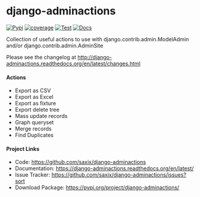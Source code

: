 django-adminactions
===================


[![Pypi](https://badge.fury.io/py/django-adminactions.svg)](https://badge.fury.io/py/django-adminactions)
[![coverage](https://codecov.io/github/saxix/django-adminactions/coverage.svg?branch=develop)](https://codecov.io/github/saxix/django-adminactions?branch=develop)
[![Test](https://github.com/saxix/django-adminactions/actions/workflows/test.yml/badge.svg)](https://github.com/saxix/django-adminactions/actions/workflows/test.yml)
[![Docs](https://readthedocs.org/projects/django-adminactions/badge/?version=latest)](https://django-adminactions.readthedocs.io/en/latest/)

Collection of useful actions to use with
django.contrib.admin.ModelAdmin and/or django.contrib.admin.AdminSite

Please see the changelog at http://django-adminactions.readthedocs.org/en/latest/changes.html

#### Actions

* Export as CSV
* Export as Excel
* Export as fixture
* Export delete tree
* Mass update records
* Graph queryset
* Merge records
* Find Duplicates


#### Project Links


- Code: https://github.com/saxix/django-adminactions
- Documentation: https://django-adminactions.readthedocs.org/en/latest/
- Issue Tracker: https://github.com/saxix/django-adminactions/issues?sort
- Download Package: https://pypi.org/project/django-adminactions/
